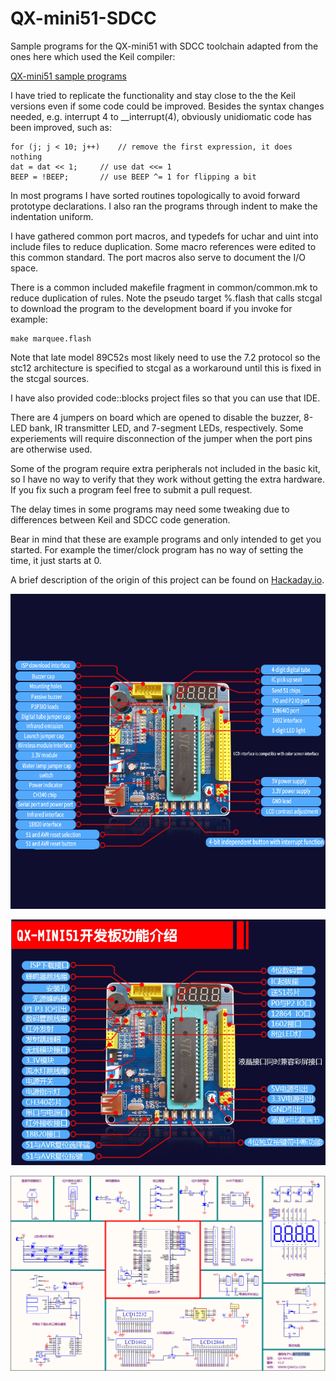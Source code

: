 # QX-mini51-SDCC

Sample programs for the QX-mini51 with SDCC toolchain adapted from the ones here which used the Keil compiler:

[QX-mini51 sample programs](https://github.com/kenyapcomau/QX-mini51)

I have tried to replicate the functionality and stay close to the the Keil versions even if some code could be improved. Besides the syntax changes needed, e.g. interrupt 4 to __interrupt(4), obviously unidiomatic code has been improved, such as:

	for (j; j < 10; j++)	// remove the first expression, it does nothing
	dat = dat << 1;		// use dat <<= 1
	BEEP = !BEEP;		// use BEEP ^= 1 for flipping a bit

In most programs I have sorted routines topologically to avoid forward prototype declarations. I also ran the programs through indent to make the indentation uniform.

I have gathered common port macros, and typedefs for uchar and uint into include files to reduce duplication. Some macro references were edited to this common standard. The port macros also serve to document the I/O space.

There is a common included makefile fragment in common/common.mk to reduce duplication of rules. Note the pseudo target %.flash that calls stcgal to download the program to the development board if you invoke for example:

	make marquee.flash

Note that late model 89C52s most likely need to use the 7.2 protocol so the stc12 architecture is specified to stcgal as a workaround until this is fixed in the stcgal sources.

I have also provided code::blocks project files so that you can use that IDE.

There are 4 jumpers on board which are opened to disable the buzzer, 8-LED bank, IR transmitter LED, and 7-segment LEDs, respectively. Some experiements will require disconnection of the jumper when the port pins are otherwise used.

Some of the program require extra peripherals not included in the basic kit, so I have no way to verify that they work without getting the extra hardware. If you fix such a program feel free to submit a pull request.

The delay times in some programs may need some tweaking due to differences between Keil and SDCC code generation.

Bear in mind that these are example programs and only intended to get you started. For example the timer/clock program has no way of setting the time, it just starts at 0.

A brief description of the origin of this project can be found on [Hackaday.io](https://hackaday.io/project/170540-adventures-with-a-stc89c52-development-board).

![QX-mini51-EN.jpg](./QX-mini51-EN.jpg)

![QX-mini51.png](./QX-mini51.png)

![QX-mini51-schematic.png](./QX-mini51-schematic.png)
